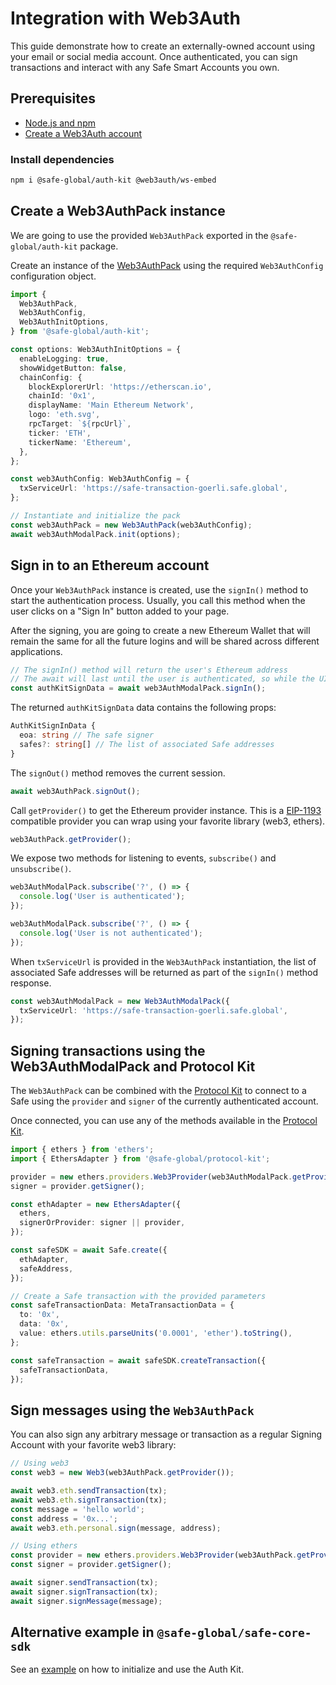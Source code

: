 # Integration with Web3Auth

This guide demonstrate how to create an externally-owned account using your email or social media account. Once authenticated, you can sign transactions and interact with any Safe Smart Accounts you own.

## Prerequisites

- [Node.js and npm](https://docs.npmjs.com/downloading-and-installing-node-js-and-npm)
- [Create a Web3Auth account](https://dashboard.web3auth.io)

### Install dependencies

```bash
npm i @safe-global/auth-kit @web3auth/ws-embed
```

## Create a Web3AuthPack instance

We are going to use the provided `Web3AuthPack` exported in the `@safe-global/auth-kit` package.

Create an instance of the [Web3AuthPack](https://github.com/safe-global/safe-core-sdk/tree/main/packages/auth-kit/src/packs/web3auth/Web3AuthPack.ts) using the required `Web3AuthConfig` configuration object.

```typescript
import {
  Web3AuthPack,
  Web3AuthConfig,
  Web3AuthInitOptions,
} from '@safe-global/auth-kit';

const options: Web3AuthInitOptions = {
  enableLogging: true,
  showWidgetButton: false,
  chainConfig: {
    blockExplorerUrl: 'https://etherscan.io',
    chainId: '0x1',
    displayName: 'Main Ethereum Network',
    logo: 'eth.svg',
    rpcTarget: `${rpcUrl}`,
    ticker: 'ETH',
    tickerName: 'Ethereum',
  },
};

const web3AuthConfig: Web3AuthConfig = {
  txServiceUrl: 'https://safe-transaction-goerli.safe.global',
};

// Instantiate and initialize the pack
const web3AuthPack = new Web3AuthPack(web3AuthConfig);
await web3AuthModalPack.init(options);
```

## Sign in to an Ethereum account

Once your `Web3AuthPack` instance is created, use the `signIn()` method to start the authentication process. Usually, you call this method when the user clicks on a "Sign In" button added to your page.

After the signing, you are going to create a new Ethereum Wallet that will remain the same for all the future logins and will be shared across different applications.

```typescript
// The signIn() method will return the user's Ethereum address
// The await will last until the user is authenticated, so while the UI modal is showed
const authKitSignData = await web3AuthModalPack.signIn();
```

The returned `authKitSignData` data contains the following props:

```typescript
AuthKitSignInData {
  eoa: string // The safe signer
  safes?: string[] // The list of associated Safe addresses
}
```

The `signOut()` method removes the current session.

```typescript
await web3AuthPack.signOut();
```

Call `getProvider()` to get the Ethereum provider instance. This is a [EIP-1193](https://eips.ethereum.org/EIPS/eip-1193) compatible provider you can wrap using your favorite library (web3, ethers).

```typescript
web3AuthPack.getProvider();
```

We expose two methods for listening to events, `subscribe()` and `unsubscribe()`.

```typescript
web3AuthModalPack.subscribe('?', () => {
  console.log('User is authenticated');
});

web3AuthModalPack.subscribe('?', () => {
  console.log('User is not authenticated');
});
```

When `txServiceUrl` is provided in the `Web3AuthPack` instantiation, the list of associated Safe addresses will be returned as part of the `signIn()` method response.

```typescript
const web3AuthModalPack = new Web3AuthModalPack({
  txServiceUrl: 'https://safe-transaction-goerli.safe.global',
});
```

## Signing transactions using the Web3AuthModalPack and Protocol Kit

The `Web3AuthPack` can be combined with the [Protocol Kit](../protocol-kit/) to connect to a Safe using the `provider` and `signer` of the currently authenticated account.

Once connected, you can use any of the methods available in the [Protocol Kit](https://github.com/safe-global/safe-core-sdk/tree/main/packages/protocol-kit#sdk-api).

```typescript
import { ethers } from 'ethers';
import { EthersAdapter } from '@safe-global/protocol-kit';

provider = new ethers.providers.Web3Provider(web3AuthModalPack.getProvider());
signer = provider.getSigner();

const ethAdapter = new EthersAdapter({
  ethers,
  signerOrProvider: signer || provider,
});

const safeSDK = await Safe.create({
  ethAdapter,
  safeAddress,
});

// Create a Safe transaction with the provided parameters
const safeTransactionData: MetaTransactionData = {
  to: '0x',
  data: '0x',
  value: ethers.utils.parseUnits('0.0001', 'ether').toString(),
};

const safeTransaction = await safeSDK.createTransaction({
  safeTransactionData,
});
```

## Sign messages using the `Web3AuthPack`

You can also sign any arbitrary message or transaction as a regular Signing Account with your favorite web3 library:

```typescript
// Using web3
const web3 = new Web3(web3AuthPack.getProvider());

await web3.eth.sendTransaction(tx);
await web3.eth.signTransaction(tx);
const message = 'hello world';
const address = '0x...';
await web3.eth.personal.sign(message, address);

// Using ethers
const provider = new ethers.providers.Web3Provider(web3AuthPack.getProvider());
const signer = provider.getSigner();

await signer.sendTransaction(tx);
await signer.signTransaction(tx);
await signer.signMessage(message);
```

## Alternative example in `@safe-global/safe-core-sdk`

See an [example](https://github.com/safe-global/safe-core-sdk/blob/main/packages/auth-kit/example/src/App.tsx) on how to initialize and use the Auth Kit.
